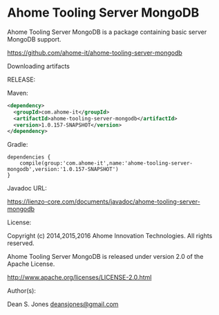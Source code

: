 Ahome Tooling Server MongoDB
======

Ahome Tooling Server MongoDB is a package containing basic server MongoDB support.

https://github.com/ahome-it/ahome-tooling-server-mongodb

Downloading artifacts

RELEASE:

Maven:
```xml
<dependency>
  <groupId>com.ahome-it</groupId>
  <artifactId>ahome-tooling-server-mongodb</artifactId>
  <version>1.0.157-SNAPSHOT</version>
</dependency>
```
Gradle:

```
dependencies {
    compile(group:'com.ahome-it',name:'ahome-tooling-server-mongodb',version:'1.0.157-SNAPSHOT')
}
```
Javadoc URL:

https://lienzo-core.com/documents/javadoc/ahome-tooling-server-mongodb

License:

Copyright (c) 2014,2015,2016 Ahome Innovation Technologies. All rights reserved.

Ahome Tooling Server MongoDB is released under version 2.0 of the Apache License.

http://www.apache.org/licenses/LICENSE-2.0.html

Author(s):

Dean S. Jones
deansjones@gmail.com
